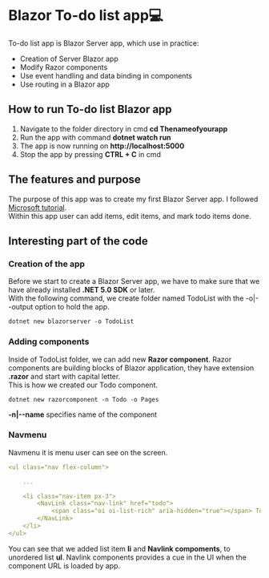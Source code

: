 # Blazor To-do list app:computer:
To-do list app is Blazor Server app, which use in practice:<br/>
- Creation of Server Blazor app<br/>
- Modify Razor components<br/>
- Use event handling and data binding in components<br/>
- Use routing in a Blazor app<br/>
## How to run To-do list Blazor app
1. Navigate to the folder directory in cmd **cd Thenameofyourapp**
2. Run the app with command **dotnet watch run**
3. The app is now running on **http://localhost:5000**
4. Stop the app by pressing **CTRL + C** in cmd
## The features and purpose
The purpose of this app was to create my first Blazor Server app. I followed [Microsoft tutorial](https://docs.microsoft.com/en-us/aspnet/core/tutorials/build-a-blazor-app?view=aspnetcore-5.0).<br/>
Within this app user can add items, edit items, and mark todo items done.
## Interesting part of the code
### Creation of the app
Before we start to create a Blazor Server app, we have to make sure that we have already installed **.NET 5.0 SDK** or later.<br/>
With the following command, we create folder named TodoList with the -o|--output option to hold the app.
```shell
dotnet new blazorserver -o TodoList
 ```
### Adding components
Inside of TodoList folder, we can add new **Razor component**. Razor components are building blocks of Blazor application, they have extension **.razor** and start with capital letter.<br/>
This is how we created our Todo component.<br/>
```shell
dotnet new razorcomponent -n Todo -o Pages
 ```
 **-n|--name** specifies name of the component
 
### Navmenu
Navmenu it is menu user can see on the screen.
```yml
<ul class="nav flex-column">

    ...

    <li class="nav-item px-3">
        <NavLink class="nav-link" href="todo">
            <span class="oi oi-list-rich" aria-hidden="true"></span> Todo
        </NavLink>
    </li>
</ul>
 ```
 You can see that we added list item **li** and **Navlink compoments**, to unordered list **ul**. Navlink components provides a cue in the UI when the component URL is loaded by app.


